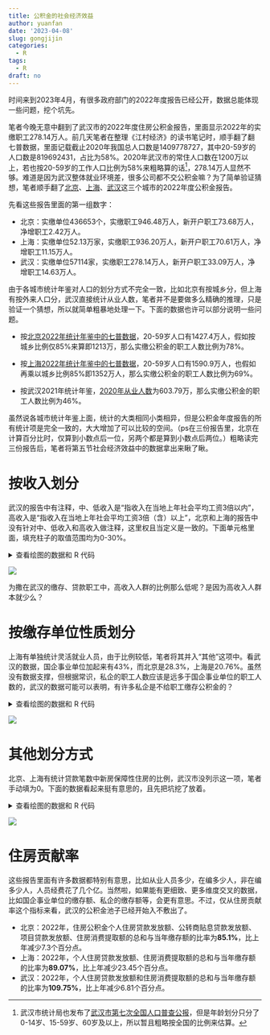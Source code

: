 ```yaml
---
title: 公积金的社会经济效益
author: yuanfan
date: '2023-04-08'
slug: gongjijin
categories:
  - R
tags:
  - R
draft: no
---
```


时间来到2023年4月，有很多政府部门的2022年度报告已经公开，数据总能体现一些问题，挖个坑先。

<!--more-->

笔者今晚无意中翻到了武汉市的2022年度住房公积金报告，里面显示2022年的实缴职工278.14万人。前几天笔者在整理《江村经济》的读书笔记时，顺手翻了翻七普数据，里面记载截止2020年我国总人口数是1409778727，其中20-59岁的人口数是819692431，占比为58%。2020年武汉市的常住人口数在1200万以上，若也按20-59岁的工作人口比例为58%来粗略算的话[^1]，278.14万人显然不够。难道是因为武汉整体就业环境差，很多公司都不交公积金嘛？为了简单验证猜想，笔者顺手翻了[北京](https://www.mohurd.gov.cn/xinwen/dfxx/202303/20230330_770978.html)、[上海](https://shgjj.com/html/newxxgk/ndbg/213689.html)、[武汉](http://gjj.wuhan.gov.cn/zwgk_10/ndbg/202303/t20230331_2178738.html)这三个城市的2022年度公积金报告。

先看这些报告里面的第一组数字：

+ 北京：实缴单位436653个，实缴职工946.48万人，新开户职工73.68万人，净增职工2.42万人。
+ 上海：实缴单位52.13万家，实缴职工936.20万人，新开户职工70.61万人，净增职工11.15万人。
+ 武汉：实缴单位57114家，实缴职工278.14万人，新开户职工33.09万人，净增职工14.63万人。

由于各城市统计年鉴对人口的划分方式不完全一致，比如北京有按城乡分，但上海有按外来人口分，武汉直接统计从业人数，笔者并不是要做多么精确的推理，只是验证一个猜想，所以就简单粗暴地处理一下。下面的数据也许可以部分说明一些问题。

+ 按[北京2022年统计年鉴中的七普数据](https://nj.tjj.beijing.gov.cn/nj/main/2022-tjnj/zk/e/zk/indexch.htm)，20-59岁人口有1427.4万人，假如按城乡比例仅85%来算即1213万，那么实缴公积金的职工人数比例为78%。

+ 按[上海2022年统计年鉴中的七普数据](https://tjj.sh.gov.cn/tjnj/nj22.htm?d1=2022tjnj/C0211.htm)，20-59岁人口有1590.9万人，也假如再乘以城乡比例85%即1352万人，那么实缴公积金的职工人数比例为69%。

+ 按武汉2021年统计年鉴，[2020年从业人数](http://tjj.wuhan.gov.cn/tjfw/tjnj/202112/P020220111338649432258.pdf)为603.79万，那么实缴公积金的职工人数比例为46%。

虽然说各城市统计年鉴上面，统计的大类相同小类相异，但是公积金年度报告的所有统计项是完全一致的，大大增加了可以比较的空间。（ps在三份报告里，北京在计算百分比时，仅算到小数点后一位，另两个都是算到小数点后两位。）粗略读完三份报告后，笔者将第五节社会经济效益中的数据拿出来瞅了瞅。

# 按收入划分

武汉的报告中有注释，中、低收入是“指收入在当地上年社会平均工资3倍以内”，高收入是“指收入在当地上年社会平均工资3倍（含）以上”，北京和上海的报告中没有针对中、低收入和高收入做注释，这里权且当定义是一致的。下面单元格里面，填充柱子的取值范围均为0-30%。

<details>
<summary>查看绘图的数据和 R 代码</summary>
<pre><code>

```css
.border-left {
  border-left: 2px solid #555;
}
```

```r
library(DT)

data <- data.frame(
  value1 = c(88.7, 92.33, 98.06),
  value2 = c(11.3, 7.67, 1.94),
  value3 = c(97.3, 97.37, 99.57),
  value4 = c(2.7, 2.63, 0.43),
  value5 = c(77.3, 85.9, 99.36),
  value6 = c(22.7, 14.1, 0.64)
)

colnames = htmltools::withTags(table(thead(tr(
  th(rowspan = 2, colspan = 1, '城市'),
  th(rowspan = 1, colspan = 2, '缴存职工'),
  th(rowspan = 1, colspan = 2, '新开户职工'),
  th(rowspan = 1, colspan = 2, '贷款职工')
),
tr(lapply(
  rep(c('中、低收入', '高收入'), 3), th
)))))

datatable(
  data,
  rownames = c('北京', '上海', '武汉'),
  escape = FALSE,
  container = colnames,
  options = list(
    dom = 't',
    scrollY = FALSE,
    autoWidth = TRUE,
    columnDefs = list(
      list(targets = '_all', className = 'dt-center'),
      list(targets = c(1, 3, 5), class = 'border-left')
      
    )
  )
) |>
  formatCurrency(
    columns = c(1:6),
    digits = 2,
    currency = '%',
    before = FALSE
  )|>
  formatStyle(
    columns = 2,
    background = styleColorBar(c(data$value2, 0, 30), '#44A57CFF'),
    backgroundSize = '100% 90%',
    backgroundRepeat = 'no-repeat',
    backgroundPosition = 'center'
  ) |>
  formatStyle(
    columns = 4,
    background = styleColorBar(c(data$value4, 0, 30), '#58A449FF'),
    backgroundSize = '100% 90%',
    backgroundRepeat = 'no-repeat',
    backgroundPosition = 'center'
  ) |>
  formatStyle(
    columns = 6,
    background = styleColorBar(c(data$value6, 0, 30), '#CEC917FF'),
    backgroundSize = '100% 90%',
    backgroundRepeat = 'no-repeat',
    backgroundPosition = 'center'
  ) 
```

</code></pre>
</details>

![](https://yuanfan.rbind.io/images/2023/2023-04-08-10.png)

为撒在武汉的缴存、贷款职工中，高收入人群的比例那么低呢？是因为高收入人群本就少么？

# 按缴存单位性质划分

上海有单独统计灵活就业人员，由于比例较低，笔者将其并入“其他”这项中。看武汉的数据，国企事业单位加起来有43%，而北京是28.3%，上海是20.76%。虽然没有数据支撑，但根据常识，私企的职工人数应该是远多于国企事业单位的职工人数的，武汉的数据可能可以表明，有许多私企是不给职工缴存公积金的？

<details>
<summary>查看绘图的数据和 R 代码</summary>
<pre><code>

```r
library(DT)

data <- data.frame(
  value1 = c(13.5, 14.8, 0.4, 7.1, 29.4, 0.6, 34.1),
  value2 = c(8.24, 12.52, 1.6, 16.88, 57.69, 1.15, 1.92),
  value3 = c(17.48, 25.52, 1.95, 12.14, 35.41, 2.88, 4.62)
)

datatable(
  data,
  rownames = c(
    '国家机关和事业单位',
    '国有企业',
    '城镇集体企业',
    '外商投资企业',
    '城镇私营企业及其他城镇企业',
    '民办非企业单位和社会团体',
    '其他'
  ),
  colnames = c('北京', '上海', '武汉'),
  escape = FALSE,
  options = list(
    dom = 't',
    scrollY = FALSE,
    autoWidth = TRUE,
    columnDefs = list(
      list(targets = '_all', className = 'dt-center'),
      list(width = '200px', targets = 0)
    )
  )
)|>
    formatCurrency(
      columns = c(1:3),
      digits = 2,
      currency = '%',
      before = FALSE
    ) |>
    formatStyle(
      columns = 1,
      background = styleColorBar(c(data$value1, 0, 100), '#44A57CFF'),
      backgroundSize = '100% 90%',
      backgroundRepeat = 'no-repeat',
      backgroundPosition = 'center'
    ) |>
    formatStyle(
      columns = 2,
      background = styleColorBar(c(data$value2, 0, 100), '#58A449FF'),
      backgroundSize = '100% 90%',
      backgroundRepeat = 'no-repeat',
      backgroundPosition = 'center'
    ) |>
    formatStyle(
      columns = 3,
      background = styleColorBar(c(data$value3, 0, 100), '#CEC917FF'),
      backgroundSize = '100% 90%',
      backgroundRepeat = 'no-repeat',
      backgroundPosition = 'center'
    ) 
```

</code></pre>
</details>

![](https://yuanfan.rbind.io/images/2023/2023-04-08-11.png)

# 其他划分方式

北京、上海有统计贷款笔数中新房保障性住房的比例，武汉市没列示这一项，笔者手动填为0。下面的数据看起来挺有意思的，且先把坑挖了放着。

<details>
<summary>查看绘图的数据和 R 代码</summary>
<pre><code>

```r
library(DT)
data <- data.frame(
  merge=c('按建筑面积（贷款笔数）','按建筑面积（贷款笔数）','按建筑面积（贷款笔数）',
          '按新房二手房（贷款笔数）','按新房二手房（贷款笔数）','按新房二手房（贷款笔数）',
          '按贷款笔数','按贷款笔数',
          '按年龄（人数）','按年龄（人数）','按年龄（人数）','按年龄（人数）',
          '按套数（贷款笔数）','按套数（贷款笔数）'),
  rownames = c(
    '90（含）平方米以下',
    '90-144（含）平方米',
    '144平方米以上',
    '新房保障性住房',
    '新房非保障性住房',
    '二手房',
    '单缴存职工',
    '双缴存职工',
    '30岁（含）以下',
    '30岁-40岁（含）',
    '40岁50岁（含）',
    '50岁以上',
    '首套住房',
    '二套及以上'
  ),
  value1 = c(
    67.5,
    29.6,
    2.9,
    15.1,
    24.8,
    60.1,
    47,
    53,
    27.3,
    57.8,
    11.8,
    3.1,
    75.5,
    24.5
  ),
  value2 = c(
    48,
    47.1,
    4.9,
    2.69,
    46.22,
    51.09,
    45.92,
    53.98,
    22.91,
    55.46,
    18.34,
    3.29,
    78.34,
    21.66
  ),
  value3 = c(
    20.27,
    75.52,
    4.21,
    0,
    70.46,
    29.54,
    49.58,
    50.42,
    38.78,
    50.56,
    8.81,
    1.85,
    82.42,
    17.58
  )
)

datatable(
  data,
  rownames = FALSE,
  colnames = c('划分大类', '划分小类', '北京', '上海', '武汉'),
  callback = htmlwidgets::JS(
    "
function mergeRows(table) {
  if (!table.tBodies) return;
  const tbody = table.tBodies[0];
  // 先验证每一行的单元格数量是否相同；若不同，就不尝试合并了（可能已经合并过）
  const rows = [...tbody.rows], nrow = rows.length;
  if (nrow < 2) return;

  let ncol = rows[0].cells.length;
  for (let i = 1; i < nrow; i++) {
    if (rows[i].cells.length !== ncol) return;
  }

  let delCells = [];  // 待移除的重复单元格
  // 寻找每一列上下相同的相邻单元格，并用 rowspan 属性合并之
  for (let j = 0; j < ncol; j++) {
    // 第 j 列里的所有单元格
    let cells = tbody.querySelectorAll('tr > td:nth-child(' + (j + 1) + ')');
    let k = 0;  // 计数，看有几个相邻单元格相同
    for (let i = 1; i < nrow; i++) {
      // 向顶层单元格添加 rowspan 属性
      function addRowSpan(i) {
        if (k > 0) rows[i].cells[j].rowSpan = k + 1;
      }
      if (cells[i].innerHTML === cells[i - 1].innerHTML) {
        k++;  // 两行相同的话，计数器 k 加一
        delCells.push(cells[i]);  // 事后删除当前单元格
        // 若到达最后一行，至此合并
        if (i == rows.length - 1) addRowSpan(i - k);
      } else {
        // 若相邻两行不同，那么着手合并之前找到的相同单元格
        addRowSpan(i - 1 - k);
        k = 0;  // 重置计数器
      }
    }
  }
  delCells.forEach(cell => cell.remove());
}

document.querySelectorAll('table').forEach(table => mergeRows(table));"),
options = list(dom = 't',
               pageLength = 14)
) |> formatCurrency(
  columns = c(3:5),
  digits = 2,
  currency = '%',
  before = FALSE
)  |> formatStyle(
  columns = 2,
  target = 'row',
  fontWeight = styleRow(rows = c(1, 2, 5, 6), values = 'bold')
)
```

</code></pre>
</details>

![](https://yuanfan.rbind.io/images/2023/2023-04-08-12.png)

# 住房贡献率

这些报告里面有许多数据都特别有意思，比如从业人员多少，在编多少人，非在编多少人，人员经费花了几个亿。当然啦，如果能有更细致、更多维度交叉的数据，比如国企事业单位的缴存额、私企的缴存额等，会更有意思。不过，仅从住房贡献率这个指标来看，武汉的公积金池子已经开始入不敷出了。

+ 北京：2022年，住房公积金个人住房贷款发放额、公转商贴息贷款发放额、项目贷款发放额、住房消费提取额的总和与当年缴存额的比率为**85.1%**，比上年减少7.3个百分点。
+ 上海：2022年，个人住房贷款发放额、住房消费提取额的总和与当年缴存额的比率为**89.07%**，比上年减少23.45个百分点。
+ 武汉：2022年，个人住房贷款发放额和住房消费提取额的总和与当年缴存额的比率为**109.75%**，比上年减少6.81个百分点。

[^1]:武汉市统计局也发布了[武汉市第七次全国人口普查公报](http://tjj.wuhan.gov.cn/ztzl_49/pczl/202109/t20210916_1779157.shtml)，但是年龄划分只分了0-14岁、15-59岁、60岁及以上，所以暂且粗略按全国的比例来估算。
